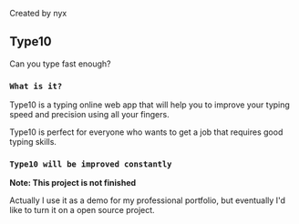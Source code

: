 Created by nyx

## Type10

Can you type fast enough?

### `What is it?`

Type10 is a typing online web app that will help you to improve
your typing speed and precision using all your fingers.<br/>   

Type10 is perfect for everyone who wants to get a job that 
requires good typing skills. 

### `Type10 will be improved constantly`

**Note: This project is not finished**

Actually I use it as a demo for my professional portfolio, but 
eventually I'd like to turn it on a open source project. 






